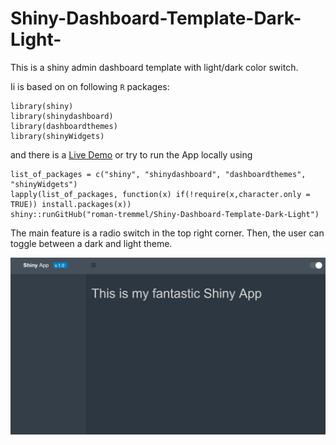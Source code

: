 # Shiny-Dashboard-Template-Dark-Light-
This is a shiny admin dashboard template with light/dark color switch. 

Ii is based on on following `R` packages: 

    library(shiny)
    library(shinydashboard)
    library(dashboardthemes)
    library(shinyWidgets)

and there is a [Live Demo](https://roman-tremmel.shinyapps.io/Shiny_Dashboard_Dark_light/) or try to run the App locally using   


    list_of_packages = c("shiny", "shinydashboard", "dashboardthemes", "shinyWidgets")
    lapply(list_of_packages, function(x) if(!require(x,character.only = TRUE)) install.packages(x))
    shiny::runGitHub("roman-tremmel/Shiny-Dashboard-Template-Dark-Light")



The main feature is a radio switch in the top right corner. Then, the user can toggle between a dark and light theme.  

<img src="/app.PNG" />
